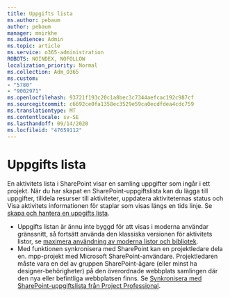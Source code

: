```yaml
---
title: Uppgifts lista
ms.author: pebaum
author: pebaum
manager: mnirkhe
ms.audience: Admin
ms.topic: article
ms.service: o365-administration
ROBOTS: NOINDEX, NOFOLLOW
localization_priority: Normal
ms.collection: Adm_O365
ms.custom:
- "5780"
- "9002971"
ms.openlocfilehash: 93721f193c20c1a8bec3c7344aefcac192c987cf
ms.sourcegitcommit: c6692ce0fa1358ec3529e59ca0ecdfdea4cdc759
ms.translationtype: MT
ms.contentlocale: sv-SE
ms.lasthandoff: 09/14/2020
ms.locfileid: "47659112"
---
```

# <a name="task-list"></a>Uppgifts lista

En aktivitets lista i SharePoint visar en samling uppgifter som ingår i ett projekt. När du har skapat en SharePoint-uppgiftslista kan du lägga till uppgifter, tilldela resurser till aktiviteter, uppdatera aktiviteternas status och Visa aktivitets informationen för staplar som visas längs en tids linje. Se [skapa och hantera en uppgifts lista](https://support.microsoft.com/office/466ad207-46fd-4c77-9af1-41bc23cec21a).  

-   Uppgifts listan är ännu inte byggd för att visas i moderna användar gränssnitt, så fortsätt använda den klassiska versionen för aktivitets listor, se [maximera användning av moderna listor och bibliotek](https://docs.microsoft.com/sharepoint/dev/transform/modernize-userinterface-lists-and-libraries).
-   Med funktionen synkronisera med SharePoint kan en projektledare dela en. mpp-projekt med Microsoft SharePoint-användare. Projektledaren måste vara en del av gruppen SharePoint-ägare (eller minst ha designer-behörigheter) på den överordnade webbplats samlingen där den nya eller befintliga webbplatsen finns. Se [Synkronisera med SharePoint-uppgiftslista från Project Professional](https://docs.microsoft.com/office/troubleshoot/project/sync-with-tasks-from-project).